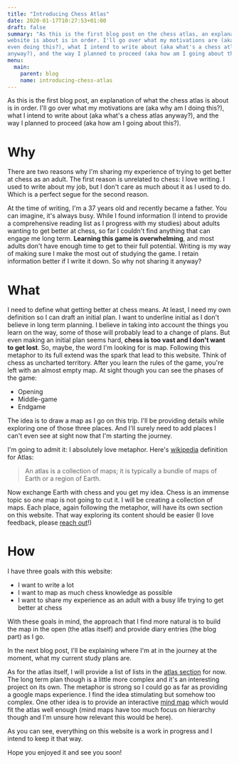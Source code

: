 ```yaml
---
title: "Introducing Chess Atlas"
date: 2020-01-17T10:27:53+01:00
draft: false
summary: "As this is the first blog post on the chess atlas, an explanation of what this
website is about is in order. I'll go over what my motivations are (aka why am I
even doing this?), what I intend to write about (aka what's a chess atlas
anyway?), and the way I planned to proceed (aka how am I going about this?)."
menu:
  main:
    parent: blog
    name: introducing-chess-atlas
---
```


As this is the first blog post, an explanation of what the chess atlas is about
is in order. I'll go over what my motivations are (aka why am I  doing this?),
what I intend to write about (aka what's a chess atlas anyway?), and the way I
planned to proceed (aka how am I going about this?).

# Why

There are two reasons why I'm sharing my experience of trying to get better at
chess as an adult. The first reason is unrelated to chess: I love writing. I
used to write about my job, but I don't care as much about it as I used to do.
Which is a perfect segue for the second reason. 


At the time of writing, I'm a 37 years old and recently became a father. You can
imagine, it's always busy. While I found information (I intend to provide a
comprehensive reading list as I progress with my studies) about adults wanting
to get better at chess, so far I couldn't find anything that can engage me long
term. **Learning this game is overwhelming**, and most adults don't have enough
time to get to their full potential. Writing is my way of making sure I make the
most out of studying the game. I retain information better if I write it down. So
why not sharing it anyway?

# What

I need to define what getting better at chess means. At least, I need my own
definition so I can draft an initial plan. I want to underline initial as I
don't believe in long term planning. I believe in taking into account the things
you learn on the way, some of those will probably lead to a change of plans. But
even making an initial plan seems hard,  **chess is too vast and I don't want to
get lost**. So, maybe, the word I'm looking for is map. Following this metaphor
to its full extend was the spark that lead to this website. Think of chess as
uncharted territory. After you learn the rules of the game, you're left with an
almost empty map. At sight though you can see the phases of the game:

- Opening
- Middle-game
- Endgame

The idea is to draw a map as I go on this trip. I'll be providing details while exploring one of those three places. And
I'll surely need to add places I can't even see at sight now that I'm starting the journey.


I'm going to admit it: I absolutely love metaphor. Here's
[wikipedia](https://en.wikipedia.org/wiki/Atlas) definition for Atlas:

> An atlas is a collection of maps; it is typically a bundle of maps of Earth or
> a region of Earth. 

Now exchange Earth with chess and you get my idea. Chess is an immense topic so *one* map is not going to cut it. I will
be creating a collection of maps. Each place, again following the metaphor, will have its own section on this website.
That way exploring its content should be easier (I love feedback, please [reach out](mailto://hello@chessatlas.net)!)

# How

I have three goals with this website:

- I want to write a lot
- I want to map as much chess knowledge as possible
- I want to share my experience as an adult with a busy life trying to get better at chess

With these goals in mind, the approach that I find more natural is to build the map in the open (the atlas itself) and
provide diary entries (the blog part) as I go.

In the next blog post, I'll be explaining where I'm at in the journey at the moment, what my current study plans are. 

As for the atlas itself, I will provide a list of lists in the [atlas section](/content/atlas/_index.md) for now. The
long term plan though is a little more complex and it's an interesting project on its own. The metaphor is strong so I
could go as far as providing a google maps experience. I find the idea stimulating but somehow too complex. One other
idea is to provide an interactive [mind map](https://en.wikipedia.org/wiki/Mind_map) which would fit the atlas well
enough (mind maps have too much focus on hierarchy though and I'm unsure how relevant this would be here).


As you can see, everything on this website is a work in progress and I intend to keep it that way.

Hope you enjoyed it and see you soon!